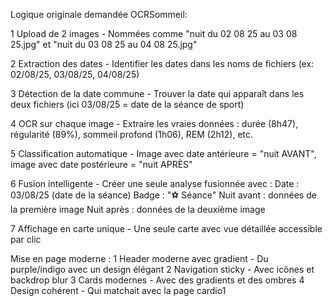 Logique originale demandée OCRSommeil:

1 Upload de 2 images - Nommées comme "nuit du 02 08 25 au 03 08 25.jpg" et "nuit du 03 08 25 au 04 08 25.jpg"

2 Extraction des dates - Identifier les dates dans les noms de fichiers (ex: 02/08/25, 03/08/25, 04/08/25)

3 Détection de la date commune - Trouver la date qui apparaît dans les deux fichiers (ici 03/08/25 = date de la séance de sport)

4 OCR sur chaque image - Extraire les vraies données : durée (8h47), régularité (89%), sommeil profond (1h06), REM (2h12), etc.

5 Classification automatique - Image avec date antérieure = "nuit AVANT", image avec date postérieure = "nuit APRÈS"

6 Fusion intelligente - Créer une seule analyse fusionnée avec :
Date : 03/08/25 (date de la séance)
Badge : "⚽ Séance"
Nuit avant : données de la première image
Nuit après : données de la deuxième image

7 Affichage en carte unique - Une seule carte avec vue détaillée accessible par clic

Mise en page moderne : 
1 Header moderne avec gradient - Du purple/indigo avec un design élégant
2 Navigation sticky - Avec icônes et backdrop blur
3 Cards modernes - Avec des gradients et des ombres
4 Design cohérent - Qui matchait avec la page cardio1 